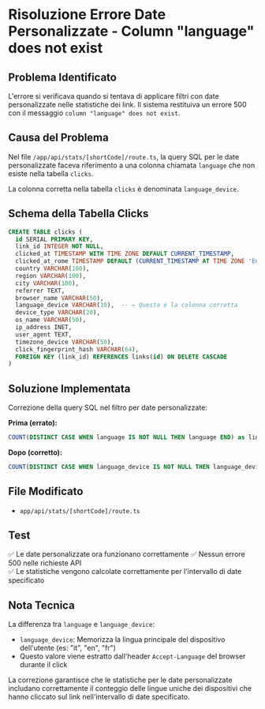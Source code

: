# Risoluzione Errore Date Personalizzate - Column "language" does not exist

## Problema Identificato
L'errore si verificava quando si tentava di applicare filtri con date personalizzate nelle statistiche dei link. Il sistema restituiva un errore 500 con il messaggio `column "language" does not exist`.

## Causa del Problema
Nel file `/app/api/stats/[shortCode]/route.ts`, la query SQL per le date personalizzate faceva riferimento a una colonna chiamata `language` che non esiste nella tabella `clicks`. 

La colonna corretta nella tabella `clicks` è denominata `language_device`.

## Schema della Tabella Clicks
```sql
CREATE TABLE clicks (
  id SERIAL PRIMARY KEY,
  link_id INTEGER NOT NULL,
  clicked_at TIMESTAMP WITH TIME ZONE DEFAULT CURRENT_TIMESTAMP,
  clicked_at_rome TIMESTAMP DEFAULT (CURRENT_TIMESTAMP AT TIME ZONE 'Europe/Rome'),
  country VARCHAR(100),
  region VARCHAR(100),
  city VARCHAR(100),
  referrer TEXT,
  browser_name VARCHAR(50),
  language_device VARCHAR(10),  -- ← Questa è la colonna corretta
  device_type VARCHAR(20),
  os_name VARCHAR(50),
  ip_address INET,
  user_agent TEXT,
  timezone_device VARCHAR(50),
  click_fingerprint_hash VARCHAR(64),
  FOREIGN KEY (link_id) REFERENCES links(id) ON DELETE CASCADE
)
```

## Soluzione Implementata
Correzione della query SQL nel filtro per date personalizzate:

**Prima (errato):**
```sql
COUNT(DISTINCT CASE WHEN language IS NOT NULL THEN language END) as lingua_count
```

**Dopo (corretto):**
```sql
COUNT(DISTINCT CASE WHEN language_device IS NOT NULL THEN language_device END) as lingua_count
```

## File Modificato
- `app/api/stats/[shortCode]/route.ts`

## Test
✅ Le date personalizzate ora funzionano correttamente
✅ Nessun errore 500 nelle richieste API  
✅ Le statistiche vengono calcolate correttamente per l'intervallo di date specificato

## Nota Tecnica
La differenza tra `language` e `language_device`:
- `language_device`: Memorizza la lingua principale del dispositivo dell'utente (es: "it", "en", "fr")
- Questo valore viene estratto dall'header `Accept-Language` del browser durante il click

La correzione garantisce che le statistiche per le date personalizzate includano correttamente il conteggio delle lingue uniche dei dispositivi che hanno cliccato sul link nell'intervallo di date specificato.
